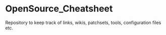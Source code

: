 # OpenSource_Cheatsheet
Repository to keep track of links, wikis, patchsets, tools, configuration files etc. 
